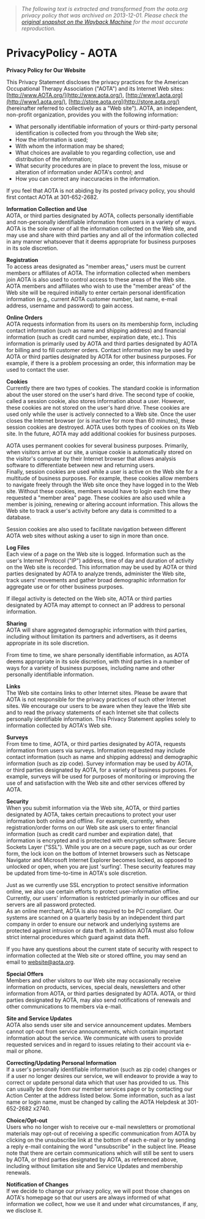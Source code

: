 > *The following text is extracted and transformed from the aota.org privacy policy that was archived on 2013-12-01. Please check the [original snapshot on the Wayback Machine](https://web.archive.org/web/20131201005729id_/http%3A//www.aota.org/en/PrivacyPolicy.aspx) for the most accurate reproduction.*

# PrivacyPolicy - AOTA

**Privacy Policy for Our Website**

This Privacy Statement discloses the privacy practices for the American Occupational Therapy Association ("AOTA") and its Internet Web sites: [http://www.AOTA.org/](http://www.aota.org/), [http://www1.aota.org](http://www1.aota.org/), [http://store.aota.org](http://store.aota.org/) (hereinafter referred to collectively as a "Web site"). AOTA, an independent, non-profit organization, provides you with the following information:

  * What personally identifiable information of yours or third-party personal identification is collected from you through the Web site; 
  * How the information is used; 
  * With whom the information may be shared; 
  * What choices are available to you regarding collection, use and distribution of the information; 
  * What security procedures are in place to prevent the loss, misuse or alteration of information under AOTA's control; and 
  * How you can correct any inaccuracies in the information. 



If you feel that AOTA is not abiding by its posted privacy policy, you should first contact AOTA at 301-652-2682. 

**Information Collection and Use**   
AOTA, or third parties designated by AOTA, collects personally identifiable and non-personally identifiable information from users in a variety of ways. AOTA is the sole owner of all the information collected on the Web site, and may use and share with third parties any and all of the information collected in any manner whatsoever that it deems appropriate for business purposes in its sole discretion.

**Registration**   
To access areas designated as "member areas," users must be current members or affiliates of AOTA. The information collected when members join AOTA is also used to control access to these areas of the Web site. AOTA members and affiliates who wish to use the "member areas" of the Web site will be required initially to enter certain personal identification information (e.g., current AOTA customer number, last name, e-mail address, username and password) to gain access.

**Online Orders**   
AOTA requests information from its users on its membership form, including contact information (such as name and shipping address) and financial information (such as credit card number, expiration date, etc.). This information is primarily used by AOTA and third parties designated by AOTA for billing and to fill customer orders. Contact information may be used by AOTA or third parties designated by AOTA for other business purposes. For example, if there is a problem processing an order, this information may be used to contact the user.

**Cookies**   
Currently there are two types of cookies. The standard cookie is information about the user stored on the user's hard drive. The second type of cookie, called a session cookie, also stores information about a user. However, these cookies are not stored on the user's hard drive. These cookies are used only while the user is actively connected to a Web site. Once the user closes the Internet browser (or is inactive for more than 60 minutes), these session cookies are destroyed. AOTA uses both types of cookies on its Web site. In the future, AOTA may add additional cookies for business purposes. 

AOTA uses permanent cookies for several business purposes. Primarily, when visitors arrive at our site, a unique cookie is automatically stored on the visitor's computer by their Internet browser that allows analysis software to differentiate between new and returning users.  
Finally, session cookies are used while a user is active on the Web site for a multitude of business purposes. For example, these cookies allow members to navigate freely through the Web site once they have logged in to the Web site. Without these cookies, members would have to login each time they requested a "member area" page. These cookies are also used while a member is joining, renewing or altering account information. This allows the Web site to track a user's activity before any data is committed to a database.

Session cookies are also used to facilitate navigation between different AOTA web sites without asking a user to sign in more than once.

**Log Files**   
Each view of a page on the Web site is logged. Information such as the user's Internet Protocol ("IP") address, time of day and duration of activity on the Web site is recorded. This information may be used by AOTA or third parties designated by AOTA to analyze trends, administer the Web site, track users' movements and gather broad demographic information for aggregate use or for other business purposes. 

If illegal activity is detected on the Web site, AOTA or third parties designated by AOTA may attempt to connect an IP address to personal information.

**Sharing**   
AOTA will share aggregated demographic information with third parties, including without limitation its partners and advertisers, as it deems appropriate in its sole discretion. 

From time to time, we share personally identifiable information, as AOTA deems appropriate in its sole discretion, with third parties in a number of ways for a variety of business purposes, including name and other personally identifiable information.

**Links**   
The Web site contains links to other Internet sites. Please be aware that AOTA is not responsible for the privacy practices of such other Internet sites. We encourage our users to be aware when they leave the Web site and to read the privacy statements of each Internet site that collects personally identifiable information. This Privacy Statement applies solely to information collected by AOTA's Web site.

**Surveys**   
From time to time, AOTA, or third parties designated by AOTA, requests information from users via surveys. Information requested may include contact information (such as name and shipping address) and demographic information (such as zip code). Survey information may be used by AOTA, or third parties designated by AOTA, for a variety of business purposes. For example, surveys will be used for purposes of monitoring or improving the use of and satisfaction with the Web site and other services offered by AOTA.

**Security**   
When you submit information via the Web site, AOTA, or third parties designated by AOTA, takes certain precautions to protect your user information both online and offline. For example, currently, when registration/order forms on our Web site ask users to enter financial information (such as credit card number and expiration date), that information is encrypted and is protected with encryption software: Secure Sockets Layer ("SSL"). While you are on a secure page, such as our order form, the lock icon on the bottom of Internet browsers such as Netscape Navigator and Microsoft Internet Explorer becomes locked, as opposed to unlocked or open, when you are just 'surfing'. These security features may be updated from time-to-time in AOTA's sole discretion. 

Just as we currently use SSL encryption to protect sensitive information online, we also use certain efforts to protect user-information offline. Currently, our users' information is restricted primarily in our offices and our servers are all password protected.   
As an online merchant, AOTA is also required to be PCI compliant. Our systems are scanned on a quarterly basis by an independent third part company in order to ensure our network and underlying systems are protected against intrusion or data theft. In addition AOTA must also follow strict internal procedures which guard against data theft. 

If you have any questions about the current state of security with respect to information collected at the Web site or stored offline, you may send an email to [website@aota.org](mailto:website@aota.org).

**Special Offers**   
Members and other visitors to our Web site may occasionally receive information on products, services, special deals, newsletters and other information from AOTA, or third parties designated by AOTA. AOTA, or third parties designated by AOTA, may also send notifications of renewals and other communications to members via e-mail.

**Site and Service Updates**   
AOTA also sends user site and service announcement updates. Members cannot opt-out from service announcements, which contain important information about the service. We communicate with users to provide requested services and in regard to issues relating to their account via e-mail or phone.

**Correcting/Updating Personal Information**   
If a user's personally identifiable information (such as zip code) changes or if a user no longer desires our service, we will endeavor to provide a way to correct or update personal data which that user has provided to us. This can usually be done from our member services page or by contacting our   
Action Center at the address listed below. Some information, such as a last name or login name, must be changed by calling the AOTA Helpdesk at 301-652-2682 x2740.

**Choice/Opt-out**   
Users who no longer wish to receive our e-mail newsletters or promotional materials may opt-out of receiving a specific communication from AOTA by clicking on the unsubscribe link at the bottom of each e-mail or by sending a reply e-mail containing the word "unsubscribe" in the subject line. Please note that there are certain communications which will still be sent to users by AOTA, or third parties designated by AOTA, as referenced above, including without limitation site and Service Updates and membership renewals.

**Notification of Changes**   
If we decide to change our privacy policy, we will post those changes on AOTA's homepage so that our users are always informed of what information we collect, how we use it and under what circumstances, if any, we disclose it.
